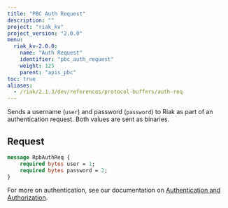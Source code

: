 ```yaml
---
title: "PBC Auth Request"
description: ""
project: "riak_kv"
project_version: "2.0.0"
menu:
  riak_kv-2.0.0:
    name: "Auth Request"
    identifier: "pbc_auth_request"
    weight: 125
    parent: "apis_pbc"
toc: true
aliases:
  - /riak/2.1.3/dev/references/protocol-buffers/auth-req
---
```


Sends a username (`user`) and password (`password`) to Riak as part of
an authentication request. Both values are sent as binaries.

## Request

```protobuf
message RpbAuthReq {
    required bytes user = 1;
    required bytes password = 2;
}
```

For more on authentication, see our documentation on [Authentication and Authorization](/riak/kv/2.0.0/using/security/basics).
